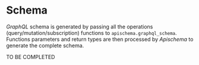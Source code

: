 # Schema

*GraphQL* schema is generated by passing all the operations (query/mutation/subscription) functions to  `apischema.graphql_schema`. Functions parameters and return types are then processed by *Apischema* to generate the complete schema.

TO BE COMPLETED